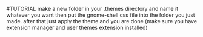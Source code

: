 #TUTORIAL
make a new folder in your .themes directory and name it whatever you want
then put the gnome-shell css file into the folder you just made.
after that just apply the theme and you are done (make sure you have extension manager and user themes extension installed)
